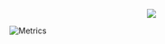 <p align="center">
  <img src="https://raw.githubusercontent.com/isakgranqvist2021/isakgranqvist2021/output/github-contribution-grid-snake.svg" />
</p>

![Metrics](https://github.com/isakgranqvist/isakgranqvist/blob/main/github-metrics.svg)


